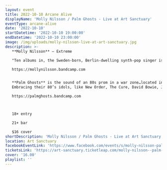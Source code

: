 ```yaml
---
layout: event
title: 2022-10-10 Arcane Alive
displayName: 'Molly Nilsson / Palm Ghosts - Live at Art Sanctuary'
eventType: arcane-alive
date: '2022-10-10'
startDatetime: '2022-10-10 19:00:00'
endDatetime: '2022-10-10 23:00:00'
image: /img/uploads/molly-nilsson-live-at-art-sanctuary.jpg
description: >-
   **Molly Nilsson** – Extreme

   "Ten albums in, the Sweden-born, Berlin-dwelling synth-pop singer is as lo-fi as ever, but her songwriting just gets stronger. Her sense of irony is potent and funny – hair-metal chords seem to skewer dumb aggression, and Earth Girls’s joyous chorus of “women have no place in this world” is a withering portrait of toxic masculinity – but Kids Today and Fearless Like a Child have a straightforward, moving naivety. Pompeii, meanwhile, is Calvin Harris-level pop that should have been huge. BBT" The Guardian

   https://mollynilsson.bandcamp.com


   **Palm Ghosts** is the sound of an 80s prom in a war zone…located in the dead heart of country music, Nashville, TN. More at home in rainy Manchester, the quartet weaves cinematic dream pop and new wave with brooding post punk.
   Embracing their 80’s idols, like New Order, The Cure, David Bowie, John Carpenter and even Divine, Palm Ghosts take the genre to soaring new heights.

   https://palmghosts.bandcamp.com



   18+ entry

   21+ bar

   $16 cover
shortDescription: 'Molly Nilsson / Palm Ghosts - Live at Art Sanctuary'
location: Art Sanctuary
facebookEventLink: 'https://www.facebook.com/events/s/molly-nilsson-palm-ghosts/375817214734473'
ticketsLink: 'https://art-sanctuary.ticketleap.com/molly-nilsson--palm-ghosts'
cover: '16.00'
playlist: ''
---
```

